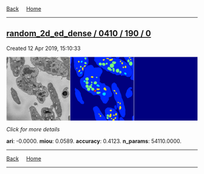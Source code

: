 
[Back](..)&nbsp;&nbsp;&nbsp;&nbsp;&nbsp;[Home](https://leapmanlab.github.io/snapshots)

---

<div class="summary"><a href="0"><h2>random_2d_ed_dense / 0410 / 190 / 0</h2></a><p>Created 12 Apr 2019, 15:10:33
</p><a href="0"><img src="0/media/summary.png" align="center"></a><p>
<i>Click for more details</i>
</p></div>

**ari**: -0.0000. **miou**: 0.0589. **accuracy**: 0.4123. **n_params**: 54110.0000. 

---

[Back](..)&nbsp;&nbsp;&nbsp;&nbsp;&nbsp;[Home](https://leapmanlab.github.io/snapshots)

---